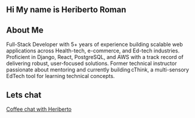 ## Hi My name is Heriberto Roman


## About Me
Full-Stack Developer with 5+ years of experience building scalable web applications across Health-tech, e-commerce, and Ed-tech industries. Proficient in Django, React, PostgreSQL, and AWS with a track record of delivering robust, user-focused solutions. Former technical instructor passionate about mentoring and currently building cThink, a multi-sensory EdTech tool for learning technical concepts.


## Lets chat
[Coffee chat with Heriberto](https://calendly.com/hroman_codes/coffee-chat-with-heriberto)

<!--
**heriberto-codes/heriberto-codes** is a ✨ _special_ ✨ repository because its `README.md` (this file) appears on your GitHub profile.

Here are some ideas to get you started:

- 🔭 I’m currently working on ...
- 🌱 I’m currently learning ...
- 👯 I’m looking to collaborate on ...
- 🤔 I’m looking for help with ...
- 💬 Ask me about ...
- 📫 How to reach me: ...
- 😄 Pronouns: ...
- ⚡ Fun fact: ...
-->
